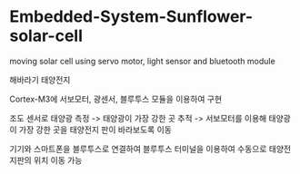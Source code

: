 # Embedded-System-Sunflower-solar-cell
moving solar cell using servo motor, light sensor and bluetooth module

해바라기 태양전지

Cortex-M3에 서보모터, 광센서, 블루투스 모듈을 이용하여 구현

조도 센서로 태양광 측정
-> 태양광이 가장 강한 곳 추적
-> 서보모터를 이용해 태양광이 가장 강한 곳을 태양전지 판이 바라보도록 이동

기기와 스마트폰을 블루투스로 연결하여
블루투스 터미널을 이용하여 수동으로 태양전지판의 위치 이동 가능

